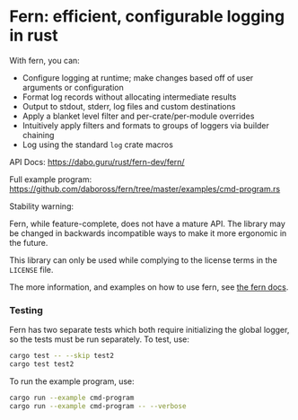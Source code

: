 Fern: efficient, configurable logging in rust
====

With fern, you can:

- Configure logging at runtime; make changes based off of user arguments or configuration
- Format log records without allocating intermediate results
- Output to stdout, stderr, log files and custom destinations
- Apply a blanket level filter and per-crate/per-module overrides
- Intuitively apply filters and formats to groups of loggers via builder chaining
- Log using the standard `log` crate macros

API Docs: https://dabo.guru/rust/fern-dev/fern/

Full example program: https://github.com/daboross/fern/tree/master/examples/cmd-program.rs

Stability warning:

Fern, while feature-complete, does not have a mature API. The library may be changed
in backwards incompatible ways to make it more ergonomic in the future.

This library can only be used while complying to the license terms in the `LICENSE` file.

The more information, and examples on how to use fern, see [the fern docs](https://dabo.guru/rust/fern/).

### Testing

Fern has two separate tests which both require initializing the global logger, so the tests must be run separately. To test, use:

```sh
cargo test -- --skip test2
cargo test test2
```

To run the example program, use:

```sh
cargo run --example cmd-program
cargo run --example cmd-program -- --verbose
```

